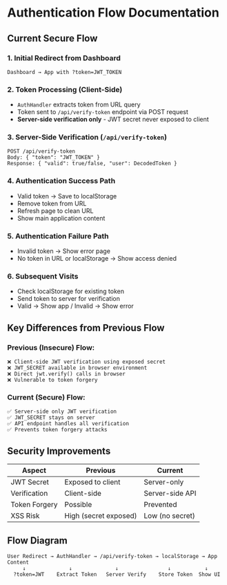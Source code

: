 # Authentication Flow Documentation

## Current Secure Flow

### 1. Initial Redirect from Dashboard
```
Dashboard → App with ?token=JWT_TOKEN
```

### 2. Token Processing (Client-Side)
- `AuthHandler` extracts token from URL query
- Token sent to `/api/verify-token` endpoint via POST request
- **Server-side verification only** - JWT secret never exposed to client

### 3. Server-Side Verification (`/api/verify-token`)
```
POST /api/verify-token
Body: { "token": "JWT_TOKEN" }
Response: { "valid": true/false, "user": DecodedToken }
```

### 4. Authentication Success Path
- Valid token → Save to localStorage
- Remove token from URL
- Refresh page to clean URL
- Show main application content

### 5. Authentication Failure Path
- Invalid token → Show error page
- No token in URL or localStorage → Show access denied

### 6. Subsequent Visits
- Check localStorage for existing token
- Send token to server for verification
- Valid → Show app / Invalid → Show error

## Key Differences from Previous Flow

### Previous (Insecure) Flow:
```
❌ Client-side JWT verification using exposed secret
❌ JWT_SECRET available in browser environment
❌ Direct jwt.verify() calls in browser
❌ Vulnerable to token forgery
```

### Current (Secure) Flow:
```
✅ Server-side only JWT verification
✅ JWT_SECRET stays on server
✅ API endpoint handles all verification
✅ Prevents token forgery attacks
```

## Security Improvements

| Aspect | Previous | Current |
|--------|----------|---------|
| JWT Secret | Exposed to client | Server-only |
| Verification | Client-side | Server-side API |
| Token Forgery | Possible | Prevented |
| XSS Risk | High (secret exposed) | Low (no secret) |

## Flow Diagram

```
User Redirect → AuthHandler → /api/verify-token → localStorage → App Content
     ↓              ↓              ↓                ↓           ↓
  ?token=JWT    Extract Token   Server Verify    Store Token  Show UI
```